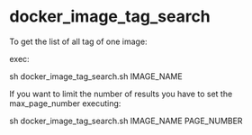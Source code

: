 # docker_image_tag_search


To get the list of all tag of one image:

exec:

sh docker_image_tag_search.sh IMAGE_NAME


If you want to limit the number of results you have to set the max_page_number executing:

sh docker_image_tag_search.sh IMAGE_NAME PAGE_NUMBER
